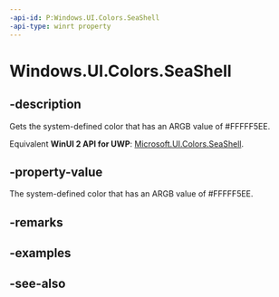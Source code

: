 ```yaml
---
-api-id: P:Windows.UI.Colors.SeaShell
-api-type: winrt property
---
```


<!-- Property syntax
public Windows.UI.Color SeaShell { get; }
-->

# Windows.UI.Colors.SeaShell

## -description

Gets the system-defined color that has an ARGB value of #FFFFF5EE.

Equivalent **WinUI 2 API for UWP**: [Microsoft.UI.Colors.SeaShell](/windows/winui/api/microsoft.ui.colors.seashell).

## -property-value

The system-defined color that has an ARGB value of #FFFFF5EE.

## -remarks

## -examples

## -see-also
